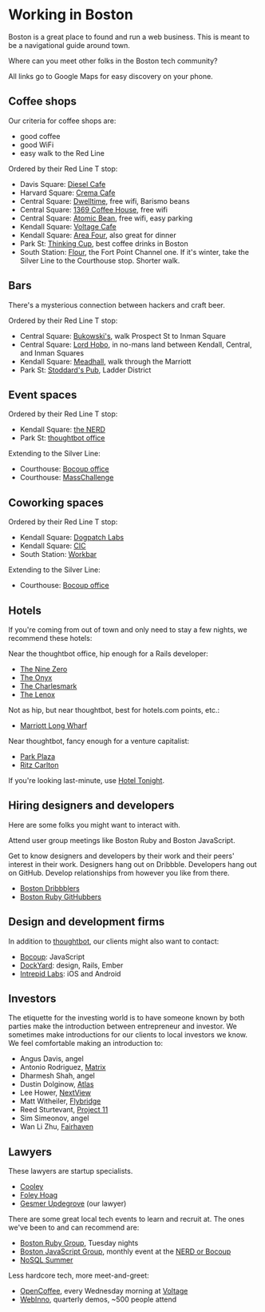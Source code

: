 Working in Boston
=================

Boston is a great place to found and run a web business. This is meant to be a
navigational guide around town.

Where can you meet other folks in the Boston tech community?

All links go to Google Maps for easy discovery on your phone.

Coffee shops
------------

Our criteria for coffee shops are:

* good coffee
* good WiFi
* easy walk to the Red Line

Ordered by their Red Line T stop:

* Davis Square: [Diesel Cafe](http://g.co/maps/h2sr5)
* Harvard Square: [Crema Cafe](http://goo.gl/09lMj)
* Central Square: [Dwelltime](http://goo.gl/icK2ZM), free wifi, Barismo beans
* Central Square: [1369 Coffee House](http://goo.gl/PzYGz), free wifi
* Central Square: [Atomic Bean](http://goo.gl/QrZyA), free wifi, easy parking
* Kendall Square: [Voltage Cafe](http://goo.gl/nyIOe)
* Kendall Square: [Area Four](http://goo.gl/AtpPM), also great for dinner
* Park St: [Thinking Cup](http://goo.gl/USIAA), best coffee drinks in Boston
* South Station: [Flour](http://goo.gl/d7lT0), the Fort Point Channel one. If
  it's winter, take the Silver Line to the Courthouse stop. Shorter walk.

Bars
----

There's a mysterious connection between hackers and craft beer.

Ordered by their Red Line T stop:

* Central Square: [Bukowski's](http://goo.gl/XJRTv), walk Prospect St to Inman
  Square
* Central Square: [Lord Hobo](http://goo.gl/sqGKO), in no-mans land between
  Kendall, Central, and Inman Squares
* Kendall Square: [Meadhall](http://goo.gl/YmbEvS), walk through the Marriott
* Park St: [Stoddard's Pub](http://goo.gl/juolV), Ladder District

Event spaces
------------

Ordered by their Red Line T stop:

* Kendall Square: [the NERD](http://g.co/maps/xc7k)
* Park St: [thoughtbot office](http://g.co/maps/qtj8)

Extending to the Silver Line:

* Courthouse: [Bocoup office](http://g.co/maps/xhdu)
* Courthouse: [MassChallenge](http://g.co/maps/f2z3)

Coworking spaces
----------------

Ordered by their Red Line T stop:

* Kendall Square: [Dogpatch Labs](http://g.co/maps/jmgr)
* Kendall Square: [CIC](http://g.co/maps/dbph)
* South Station: [Workbar](http://g.co/maps/yhe8)

Extending to the Silver Line:

* Courthouse: [Bocoup office](http://g.co/maps/xhdu)

Hotels
------

If you're coming from out of town and only need to stay a few nights, we
recommend these hotels:

Near the thoughtbot office, hip enough for a Rails developer:

* [The Nine Zero](http://www.ninezero.com/nnz-map/index.html)
* [The Onyx](http://www.onyxhotel.com)
* [The Charlesmark](http://www.thecharlesmark.com)
* [The Lenox](http://www.lenoxhotel.com)

Not as hip, but near thoughtbot, best for hotels.com points, etc.:

* [Marriott Long
  Wharf](http://www.marriott.com/hotels/travel/boslw-boston-marriott-long-wharf)

Near thoughtbot, fancy enough for a venture capitalist:

* [Park Plaza](http://www.bostonparkplaza.com)
* [Ritz
  Carlton](http://www.ritzcarlton.com/en/Properties/BostonCommon/Default.htm)

If you're looking last-minute, use [Hotel Tonight](http://www.hoteltonight.com).

Hiring designers and developers
-------------------------------

Here are some folks you might want to interact with.

Attend user group meetings like Boston Ruby and Boston JavaScript.

Get to know designers and developers by their work and their peers' interest in
their work. Designers hang out on Dribbble. Developers hang out on GitHub.
Develop relationships from however you like from there.

* [Boston Dribbblers](http://dribbble.com/designers?location=Boston)
* [Boston Ruby
  GitHubbers](https://github.com/search?type=Users&language=ruby&q=location:boston)

Design and development firms
----------------------------

In addition to [thoughtbot](http://thoughtbot.com/contact), our clients might
also want to contact:

* [Bocoup](http://bocoup.com): JavaScript
* [DockYard](http://dockyard.com/): design, Rails, Ember
* [Intrepid Labs](http://intrepid.io/): iOS and Android

Investors
---------

The etiquette for the investing world is to have someone known by both parties
make the introduction between entrepreneur and investor. We sometimes make
introductions for our clients to local investors we know. We feel comfortable
making an introduction to:

* Angus Davis, angel
* Antonio Rodriguez, [Matrix](http://www.matrixpartners.com)
* Dharmesh Shah, angel
* Dustin Dolginow, [Atlas](http://www.atlasventure.com)
* Lee Hower, [NextView](http://www.nextviewventures.com)
* Matt Witheiler, [Flybridge](http://www.flybridge.com)
* Reed Sturtevant, [Project 11](http://project11.com)
* Sim Simeonov, angel
* Wan Li Zhu, [Fairhaven](http://fairhavencapital.com)

Lawyers
-------

These lawyers are startup specialists.

* [Cooley](http://www.cooley.com/index.aspx)
* [Foley Hoag](http://www.foleyhoag.com)
* [Gesmer Updegrove](http://www.gesmer.com/home.php) (our lawyer)

There are some great local tech events to learn and recruit at. The ones we've
been to and can recommend are:

* [Boston Ruby Group](http://bostonrb.org), Tuesday nights
* [Boston JavaScript Group](http://www.meetup.com/javascript-2/), monthly event
  at the [NERD or Bocoup](/working-in-boston/places)
* [NoSQL Summer](http://nosqlsummer.org/city/boston)

Less hardcore tech, more meet-and-greet:

* [OpenCoffee](http://www.meetup.com/OpenCoffee-Cambridge-Meetup/), every
  Wednesday morning at [Voltage](/working-in-boston/places)
* [WebInno](http://webinnovatorsgroup.com/), quarterly demos, ~500 people attend
